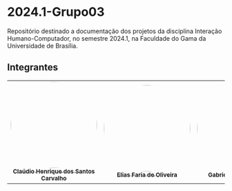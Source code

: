 # 2024.1-Grupo03

Repositório destinado a documentação dos projetos da disciplina Interação Humano-Computador, no semestre 2024.1, na Faculdade do Gama da Universidade de Brasília.

## Integrantes

<table>
  <tr>
    <td align="center"><a href="https://github.com/claudiohsc"><img style="border-radius: 60%;" src="https://github.com/claudiohsc.png" width="200px;" alt=""/><br /><sub><b>Claúdio Henrique dos Santos Carvalho</b></sub></a><br />
    <td align="center"><a href="https://github.com/EliasOliver21"><img style="border-radius: 60%;" src="https://github.com/EliasOliver21.png" width="200px;" alt=""/><br /><sub><b>Elias Faria de Oliveira</b></sub></a><br /><a href="Link git" title="Rocketseat"></a></td>
    <td align="center"><a href="https://github.com/Bertolazi"><img style="border-radius: 60%;" src="https://github.com/Bertolazi.png" width="200px;" alt=""/><br /><sub><b>Gabriel Basto Bertolazi</b></sub></a><br />
    <td align="center"><a href="https://github.com/MMcLovin"><img style="border-radius: 60%;" src="https://github.com/MMcLovin.png" width="200px;" alt=""/><br /><sub><b>Gabriel Fernando de Jesus Silva</b></sub></a><br /><a href="Link git" title="Rocketseat"></a></td>
    <td align="center"><a href="https://github.com/pabloheika"><img style="border-radius: 60%;" src="https://github.com/pabloheika.png" width="200px;" alt=""/><br /><sub><b>Pablo Santos Costa</b></sub></a><br />
    <td align="center"><a href="https://github.com/avmricardo"><img style="border-radius: 60%;" src="https://github.com/avmricardo.png" width="200px;" alt=""/><br /><sub><b>Ricardo Augusto Valle Maciel</b></sub></a><br />
  </tr>
</table>
